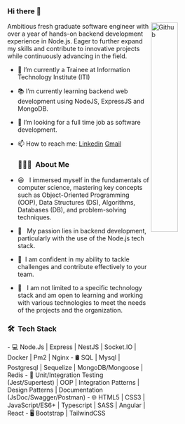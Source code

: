 ### Hi there 👋

<img width="35%" align="right" alt="Github" src="https://user-images.githubusercontent.com/48678280/88862734-4903af80-d201-11ea-968b-9c939d88a37c.gif" />

Ambitious fresh graduate software engineer with over a year of hands-on backend development 
experience in Node.js. Eager to further expand my skills and contribute to innovative projects 
while continuously advancing in the field.

- 💼 I’m currently a Trainee at Information Technology Institute (ITI)
- 📚 I’m currently learning  backend web development using NodeJS, ExpressJS and MongoDB.
- 👯 I’m looking for a full time job as software development. 
- 📫 How to reach me: [Linkedin](https://www.linkedin.com/in/hossammazro3) [Gmail](mailto:ha7455903@gmail.com)
   <h3> 👨🏻‍💻 &nbsp;About Me </h3>

- 😆 &nbsp; I immersed myself in the fundamentals of computer science, mastering key concepts such as Object-Oriented Programming (OOP), Data Structures (DS), Algorithms, Databases (DB), and problem-solving techniques.
- 🌱 &nbsp; My passion lies in backend development, particularly with the use of the Node.js tech stack. 
- 💪 &nbsp;I am confident in my ability to tackle challenges and contribute effectively to your team.
- 👀 &nbsp; I am not limited to a specific technology stack and am open to learning and working with various technologies to meet the needs of the projects and the organization.

<h3> 🛠 &nbsp;Tech Stack</h3>
- 💻   Node.Js | Express | NestJS | Socket.IO | Docker | Pm2 | Nginx 
- 🛢   SQL | Mysql | Postgresql | Sequelize | MongoDB/Mongoose | Redis 
- 🔧   Unit/Integration Testing (Jest/Supertest) | OOP | Integration Patterns | Design Patterns | Documentation (JsDoc/Swagger/Postman)
- 🌐   HTML5 | CSS3 | JavaScript/ES6+ | Typescript | SASS | Angular | React 
- 🖥   Bootstrap | TailwindCSS
<br/>

